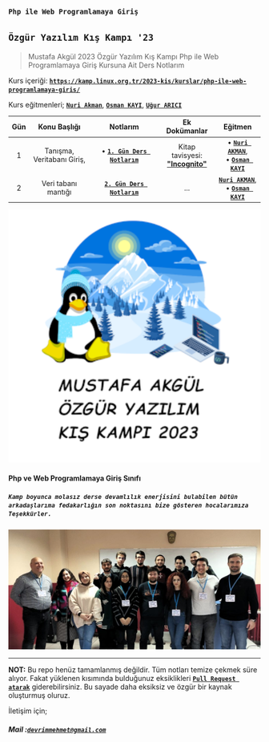 ### `Php ile Web Programlamaya Giriş`
## `Özgür Yazılım Kış Kampı '23`

> Mustafa Akgül 2023 Özgür Yazılım Kış Kampı Php ile Web Programlamaya Giriş Kursuna Ait Ders Notlarım

Kurs içeriği: [**`https://kamp.linux.org.tr/2023-kis/kurslar/php-ile-web-programlamaya-giris/`**](https://kamp.linux.org.tr/2023-kis/kurslar/php-ile-web-programlamaya-giris/)  

Kurs eğitmenleri; [**`Nuri Akman`**](), [**`Osman KAYI`**](), [**`Uğur ARICI`**]()

| Gün | Konu Başlığı | Notlarım | Ek Dokümanlar |Eğitmen |
|:-:|:------------:|:-------:|:--------:|:--------:|
| 1 | Tanışma,<br> Veritabanı Giriş,<br>  | &bull; [**`1. Gün Ders Notlarım`**](/days/day1.md) | Kitap tavisyesi: <br> [**"Incognito"**](https://www.amazon.com/Incognito-Secret-Lives-David-Eagleman/dp/0307389928?SubscriptionId=AKIAILSHYYTFIVPWUY6Q&tag=duckduckgo-d-20&linkCode=xm2&camp=2025&creative=165953&creativeASIN=0307389928)  | &bull; [**`Nuri AKMAN`**](), <br> &bull; [**`Osman KAYI`**]() <br>  |
| 2 | Veri tabanı mantığı | [**`2. Gün Ders Notlarım`**](/days/day2.md) | ... |  [**`Nuri AKMAN`**](), <br> &bull; [**`Osman KAYI`**]() <br>  |


<p align="center">
	<a href="https://kamp.linux.org.tr">
		<img alt="kamp-logo-kis" src="https://github.com/HayatOkulum/Archive/blob/main/Images/oyk2023kis-logo-kare.png?raw=true" width="600">
	</a>
</p>

#### Php ve Web Programlamaya Giriş Sınıfı
##### `Kamp boyunca molasız derse devamlılık enerjisini bulabilen bütün arkadaşlarıma fedakarlığın son noktasını bize gösteren hocalarımıza Teşekkürler.`

<p align="center">
	<a href="#">
		<img alt="sınıf" src="https://github.com/HayatOkulum/Archive/blob/main/Images/oyk-2023-kis-php.jpeg?raw=true" width="800">
	</a>
</p>

---

**NOT:** Bu repo henüz tamamlanmış değildir. Tüm notları temize çekmek süre alıyor. Fakat yüklenen kısımında bulduğunuz eksiklikleri [**`Pull Request atarak`**]() giderebilirsiniz. Bu sayade daha eksiksiz ve özgür bir kaynak oluşturmuş oluruz.

İletişim için;
##### Mail :[**`devrimmehmet@gmail.com`**](devrimmehmet@gmail.com)
